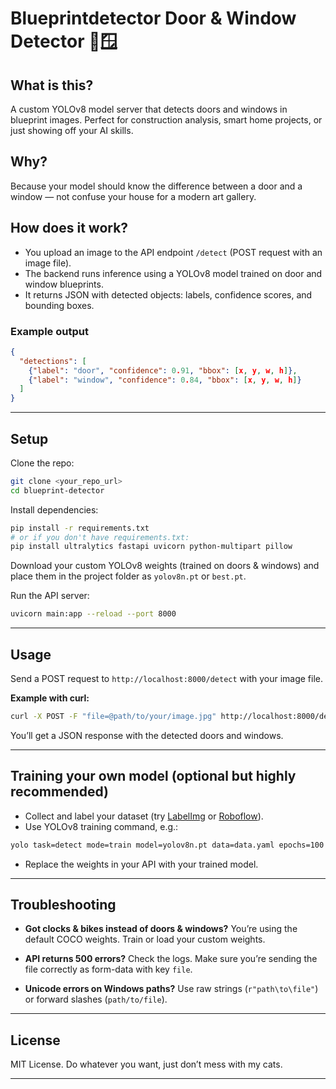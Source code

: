 # Blueprintdetector Door & Window Detector 🚪🪟

## What is this?

A custom YOLOv8 model server that detects doors and windows in blueprint images. Perfect for construction analysis, smart home projects, or just showing off your AI skills.

## Why?

Because your model should know the difference between a door and a window — not confuse your house for a modern art gallery.

## How does it work?

* You upload an image to the API endpoint `/detect` (POST request with an image file).
* The backend runs inference using a YOLOv8 model trained on door and window blueprints.
* It returns JSON with detected objects: labels, confidence scores, and bounding boxes.

### Example output

```json
{
  "detections": [
    {"label": "door", "confidence": 0.91, "bbox": [x, y, w, h]},
    {"label": "window", "confidence": 0.84, "bbox": [x, y, w, h]}
  ]
}
```

---

## Setup

Clone the repo:

```bash
git clone <your_repo_url>
cd blueprint-detector
```

Install dependencies:

```bash
pip install -r requirements.txt
# or if you don't have requirements.txt:
pip install ultralytics fastapi uvicorn python-multipart pillow
```

Download your custom YOLOv8 weights (trained on doors & windows) and place them in the project folder as `yolov8n.pt` or `best.pt`.

Run the API server:

```bash
uvicorn main:app --reload --port 8000
```

---

## Usage

Send a POST request to `http://localhost:8000/detect` with your image file.

**Example with curl:**

```bash
curl -X POST -F "file=@path/to/your/image.jpg" http://localhost:8000/detect
```

You’ll get a JSON response with the detected doors and windows.

---

## Training your own model (optional but highly recommended)

* Collect and label your dataset (try [LabelImg](https://github.com/tzutalin/labelImg) or [Roboflow](https://roboflow.com/)).
* Use YOLOv8 training command, e.g.:

```bash
yolo task=detect mode=train model=yolov8n.pt data=data.yaml epochs=100 imgsz=640
```

* Replace the weights in your API with your trained model.

---

## Troubleshooting

* **Got clocks & bikes instead of doors & windows?**
  You’re using the default COCO weights. Train or load your custom weights.

* **API returns 500 errors?**
  Check the logs. Make sure you’re sending the file correctly as form-data with key `file`.

* **Unicode errors on Windows paths?**
  Use raw strings (`r"path\to\file"`) or forward slashes (`path/to/file`).

---

## License

MIT License. Do whatever you want, just don’t mess with my cats.

---

